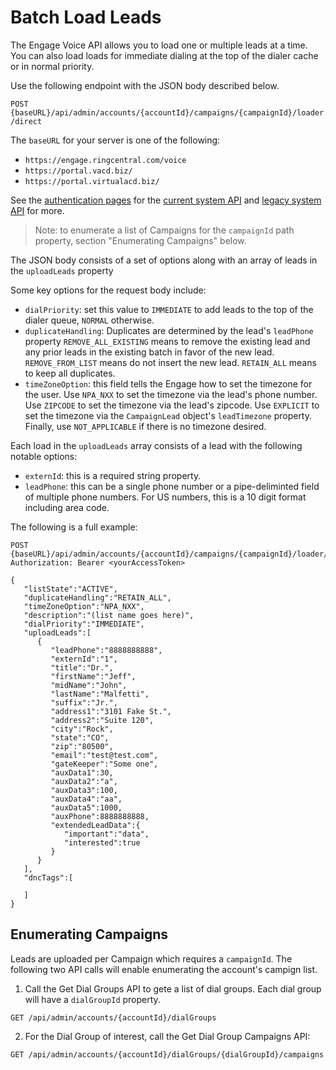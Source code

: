 # Batch Load Leads

The Engage Voice API allows you to load one or multiple leads at a time. You can also load loads for immediate dialing at the top of the dialer cache or in normal priority.

Use the following endpoint with the JSON body described below.

`POST {baseURL}/api/admin/accounts/{accountId}/campaigns/{campaignId}/loader/direct`

The `baseURL` for your server is one of the following:

* `https://engage.ringcentral.com/voice`
* `https://portal.vacd.biz/`
* `https://portal.virtualacd.biz/`

See the [authentication pages](../basics/authentication) for the [current system API](../basics/auth-ringcentral) and [legacy system API](../basics/auth-legacy) for more.

> Note: to enumerate a list of Campaigns for the `campaignId` path property, section "Enumerating Campaigns" below.

The JSON body consists of a set of options along with an array of leads in the `uploadLeads` property

Some key options for the request body include:

* `dialPriority`: set this value to `IMMEDIATE` to add leads to the top of the dialer queue, `NORMAL` otherwise.
* `duplicateHandling`: Duplicates are determined by the lead's `leadPhone` property `REMOVE_ALL_EXISTING` means to remove the existing lead and any prior leads in the existing batch in favor of the new lead. `REMOVE_FROM_LIST` means do not insert the new lead. `RETAIN_ALL` means to keep all duplicates.
* `timeZoneOption`: this field tells the Engage how to set the timezone for the user. Use `NPA_NXX` to set the timezone via the lead's phone number. Use `ZIPCODE` to set the timezone via the lead's zipcode. Use `EXPLICIT` to set the timezone via the `CampaignLead` object's `leadTimezone` property. Finally, use `NOT_APPLICABLE` if there is no timezone desired.

Each load in the `uploadLeads` array consists of a lead with the following notable options:

* `externId`: this is a required string property. 
* `leadPhone`: this can be a single phone number or a pipe-deliminted field of multiple phone numbers. For US numbers, this is a 10 digit format including area code.

The following is a full example:

```
POST {baseURL}/api/admin/accounts/{accountId}/campaigns/{campaignId}/loader/direct
Authorization: Bearer <yourAccessToken>

{
   "listState":"ACTIVE",
   "duplicateHandling":"RETAIN_ALL",
   "timeZoneOption":"NPA_NXX",
   "description":"(list name goes here)",
   "dialPriority":"IMMEDIATE",
   "uploadLeads":[
      {
         "leadPhone":"8888888888",
         "externId":"1",
         "title":"Dr.",
         "firstName":"Jeff",
         "midName":"John",
         "lastName":"Malfetti",
         "suffix":"Jr.",
         "address1":"3101 Fake St.",
         "address2":"Suite 120",
         "city":"Rock",
         "state":"CO",
         "zip":"80500",
         "email":"test@test.com",
         "gateKeeper":"Some one",
         "auxData1":30,
         "auxData2":"a",
         "auxData3":100,
         "auxData4":"aa",
         "auxData5":1000,
         "auxPhone":8888888888,
         "extendedLeadData":{
            "important":"data",
            "interested":true
         }
      }
   ],
   "dncTags":[

   ]
}
```

## Enumerating Campaigns

Leads are uploaded per Campaign which requires a `campaignId`. The following two API calls will enable enumerating the account's campign list.

1. Call the Get Dial Groups API to gete a list of dial groups. Each dial group will have a `dialGroupId` property.

`GET /api/admin/accounts/{accountId}/dialGroups`

2. For the Dial Group of interest, call the Get Dial Group Campaigns API:

`GET /api/admin/accounts/{accountId}/dialGroups/{dialGroupId}/campaigns`
